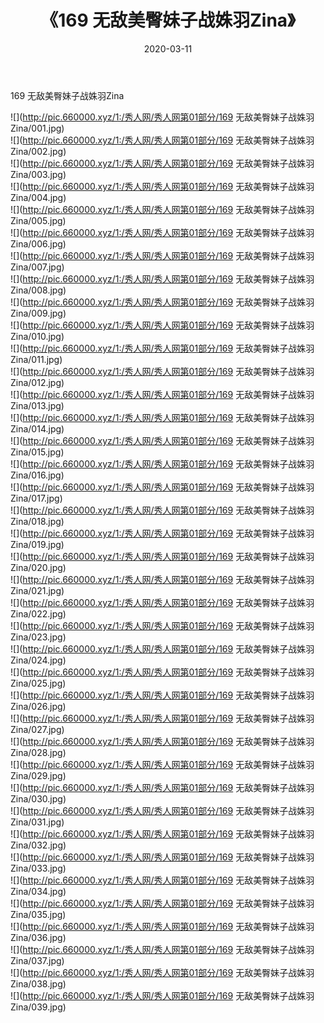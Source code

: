 ﻿---
layout: post
title:  《169 无敌美臀妹子战姝羽Zina》
date:   2020-03-11
img: http://pic.660000.xyz/1:/秀人网/秀人网第01部分/169 无敌美臀妹子战姝羽Zina/000.jpg
categories: [美女, 清纯, 唯美]
---

169 无敌美臀妹子战姝羽Zina

  ![](http://pic.660000.xyz/1:/秀人网/秀人网第01部分/169 无敌美臀妹子战姝羽Zina/001.jpg) <br> ![](http://pic.660000.xyz/1:/秀人网/秀人网第01部分/169 无敌美臀妹子战姝羽Zina/002.jpg) <br> ![](http://pic.660000.xyz/1:/秀人网/秀人网第01部分/169 无敌美臀妹子战姝羽Zina/003.jpg) <br> ![](http://pic.660000.xyz/1:/秀人网/秀人网第01部分/169 无敌美臀妹子战姝羽Zina/004.jpg) <br> ![](http://pic.660000.xyz/1:/秀人网/秀人网第01部分/169 无敌美臀妹子战姝羽Zina/005.jpg) <br> ![](http://pic.660000.xyz/1:/秀人网/秀人网第01部分/169 无敌美臀妹子战姝羽Zina/006.jpg) <br> ![](http://pic.660000.xyz/1:/秀人网/秀人网第01部分/169 无敌美臀妹子战姝羽Zina/007.jpg) <br> ![](http://pic.660000.xyz/1:/秀人网/秀人网第01部分/169 无敌美臀妹子战姝羽Zina/008.jpg) <br> ![](http://pic.660000.xyz/1:/秀人网/秀人网第01部分/169 无敌美臀妹子战姝羽Zina/009.jpg) <br> ![](http://pic.660000.xyz/1:/秀人网/秀人网第01部分/169 无敌美臀妹子战姝羽Zina/010.jpg) <br> ![](http://pic.660000.xyz/1:/秀人网/秀人网第01部分/169 无敌美臀妹子战姝羽Zina/011.jpg) <br> ![](http://pic.660000.xyz/1:/秀人网/秀人网第01部分/169 无敌美臀妹子战姝羽Zina/012.jpg) <br> ![](http://pic.660000.xyz/1:/秀人网/秀人网第01部分/169 无敌美臀妹子战姝羽Zina/013.jpg) <br> ![](http://pic.660000.xyz/1:/秀人网/秀人网第01部分/169 无敌美臀妹子战姝羽Zina/014.jpg) <br> ![](http://pic.660000.xyz/1:/秀人网/秀人网第01部分/169 无敌美臀妹子战姝羽Zina/015.jpg) <br> ![](http://pic.660000.xyz/1:/秀人网/秀人网第01部分/169 无敌美臀妹子战姝羽Zina/016.jpg) <br> ![](http://pic.660000.xyz/1:/秀人网/秀人网第01部分/169 无敌美臀妹子战姝羽Zina/017.jpg) <br> ![](http://pic.660000.xyz/1:/秀人网/秀人网第01部分/169 无敌美臀妹子战姝羽Zina/018.jpg) <br> ![](http://pic.660000.xyz/1:/秀人网/秀人网第01部分/169 无敌美臀妹子战姝羽Zina/019.jpg) <br> ![](http://pic.660000.xyz/1:/秀人网/秀人网第01部分/169 无敌美臀妹子战姝羽Zina/020.jpg) <br> ![](http://pic.660000.xyz/1:/秀人网/秀人网第01部分/169 无敌美臀妹子战姝羽Zina/021.jpg) <br> ![](http://pic.660000.xyz/1:/秀人网/秀人网第01部分/169 无敌美臀妹子战姝羽Zina/022.jpg) <br> ![](http://pic.660000.xyz/1:/秀人网/秀人网第01部分/169 无敌美臀妹子战姝羽Zina/023.jpg) <br> ![](http://pic.660000.xyz/1:/秀人网/秀人网第01部分/169 无敌美臀妹子战姝羽Zina/024.jpg) <br> ![](http://pic.660000.xyz/1:/秀人网/秀人网第01部分/169 无敌美臀妹子战姝羽Zina/025.jpg) <br> ![](http://pic.660000.xyz/1:/秀人网/秀人网第01部分/169 无敌美臀妹子战姝羽Zina/026.jpg) <br> ![](http://pic.660000.xyz/1:/秀人网/秀人网第01部分/169 无敌美臀妹子战姝羽Zina/027.jpg) <br> ![](http://pic.660000.xyz/1:/秀人网/秀人网第01部分/169 无敌美臀妹子战姝羽Zina/028.jpg) <br> ![](http://pic.660000.xyz/1:/秀人网/秀人网第01部分/169 无敌美臀妹子战姝羽Zina/029.jpg) <br> ![](http://pic.660000.xyz/1:/秀人网/秀人网第01部分/169 无敌美臀妹子战姝羽Zina/030.jpg) <br> ![](http://pic.660000.xyz/1:/秀人网/秀人网第01部分/169 无敌美臀妹子战姝羽Zina/031.jpg) <br> ![](http://pic.660000.xyz/1:/秀人网/秀人网第01部分/169 无敌美臀妹子战姝羽Zina/032.jpg) <br> ![](http://pic.660000.xyz/1:/秀人网/秀人网第01部分/169 无敌美臀妹子战姝羽Zina/033.jpg) <br> ![](http://pic.660000.xyz/1:/秀人网/秀人网第01部分/169 无敌美臀妹子战姝羽Zina/034.jpg) <br> ![](http://pic.660000.xyz/1:/秀人网/秀人网第01部分/169 无敌美臀妹子战姝羽Zina/035.jpg) <br> ![](http://pic.660000.xyz/1:/秀人网/秀人网第01部分/169 无敌美臀妹子战姝羽Zina/036.jpg) <br> ![](http://pic.660000.xyz/1:/秀人网/秀人网第01部分/169 无敌美臀妹子战姝羽Zina/037.jpg) <br> ![](http://pic.660000.xyz/1:/秀人网/秀人网第01部分/169 无敌美臀妹子战姝羽Zina/038.jpg) <br> ![](http://pic.660000.xyz/1:/秀人网/秀人网第01部分/169 无敌美臀妹子战姝羽Zina/039.jpg) <br>
